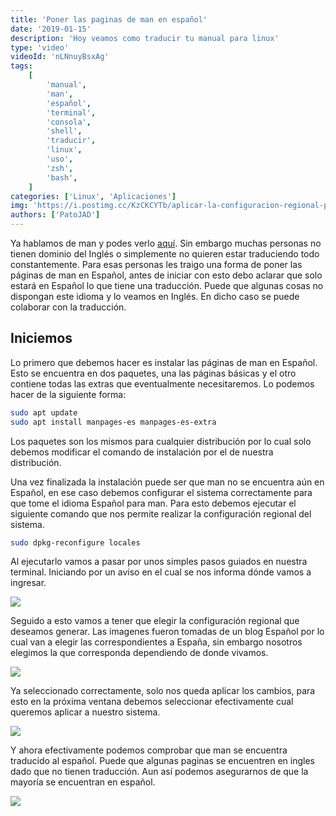 ```yaml
---
title: 'Poner las paginas de man en español'
date: '2019-01-15'
description: 'Hoy veamos como traducir tu manual para linux'
type: 'video'
videoId: 'nLNnuyBsxAg'
tags:
    [
        'manual',
        'man',
        'español',
        'terminal',
        'consola',
        'shell',
        'traducir',
        'linux',
        'uso',
        'zsh',
        'bash',
    ]
categories: ['Linux', 'Aplicaciones']
img: 'https://i.postimg.cc/KzCKCYTb/aplicar-la-configuracion-regional-patojad.png'
authors: ['PatoJAD']
---
```


Ya hablamos de man y podes verlo [aquí](/post/2019/01/man-tu-manual-para-linux/). Sin embargo muchas personas no tienen dominio del Inglés o simplemente no quieren estar traduciendo todo constantemente. Para esas personas les traigo una forma de poner las páginas de man en Español, antes de iniciar con esto debo aclarar que solo estará en Español lo que tiene una traducción. Puede que algunas cosas no dispongan este idioma y lo veamos en Inglés. En dicho caso se puede colaborar con la traducción.

## Iniciemos

Lo primero que debemos hacer es instalar las páginas de man en Español. Esto se encuentra en dos paquetes, una las páginas básicas y el otro contiene todas las extras que eventualmente necesitaremos. Lo podemos hacer de la siguiente forma:

```zsh
sudo apt update
sudo apt install manpages-es manpages-es-extra
```

Los paquetes son los mismos para cualquier distribución por lo cual solo debemos modificar el comando de instalación por el de nuestra distribución.

Una vez finalizada la instalación puede ser que man no se encuentra aún en Español, en ese caso debemos configurar el sistema correctamente para que tome el idioma Español para man. Para esto debemos ejecutar el siguiente comando que nos permite realizar la configuración regional del sistema.

```zsh
sudo dpkg-reconfigure locales
```

Al ejecutarlo vamos a pasar por unos simples pasos guiados en nuestra terminal. Iniciando por un aviso en el cual se nos informa dónde vamos a ingresar.

![](https://i.postimg.cc/g0Tr60Nh/consejos-para-configurar-los-locales-patojad.png)

Seguido a esto vamos a tener que elegir la configuración regional que deseamos generar. Las imagenes fueron tomadas de un blog Español por lo cual van a elegir las correspondientes a España, sin embargo nosotros elegimos la que corresponda dependiendo de donde vivamos.

![](https://i.postimg.cc/0jgQcBg2/seleccionar-configuracion-regional-2-patojad.png)

Ya seleccionado correctamente, solo nos queda aplicar los cambios, para esto en la próxima ventana debemos seleccionar efectivamente cual queremos aplicar a nuestro sistema.

![](https://i.postimg.cc/KzCKCYTb/aplicar-la-configuracion-regional-patojad.png)

Y ahora efectivamente podemos comprobar que man se encuentra traducido al español. Puede que algunas paginas se encuentren en ingles dado que no tienen traducción. Aun así podemos asegurarnos de que la mayoría se encuentran en español.

![](https://i.postimg.cc/0y5NWS4m/consejo-patojad.png)
